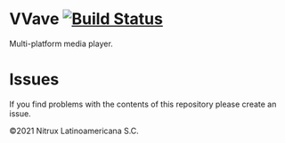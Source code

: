 # VVave [![Build Status](https://travis-ci.org/Nitrux/vvave.svg?branch=main)](https://travis-ci.org/Nitrux/vvave)

Multi-platform media player.

# Issues
If you find problems with the contents of this repository please create an issue.

©2021 Nitrux Latinoamericana S.C.

